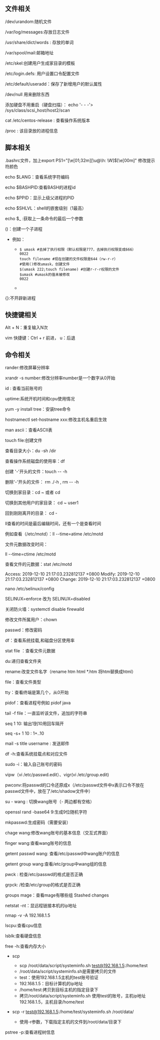 ## 文件相关

/dev/urandom:随机文件

/var/log/messages:存放日志文件

/usr/share/dict/words : 存放的单词

/var/spool/mail:邮箱地址

/etc/skel:创建用户生成家目录的模板

/etc/login.defs: 用户设置口令配置文件

/etc/default/useradd：保存了新增用户的默认属性

/dev/null 用来删除东西

添加硬盘不用重启（硬盘扫描）： echo '- - -'> /sys/class/scsi_host/host2/scan

cat /etc/centos-release : 查看操作系统版本

/proc : 该目录放的进程信息

## 脚本相关

.bashrc文件，加上export PS1="\[\e[01;32m\][\u@\h: \W]\$\[\e[00m\]" 修改提示符颜色

echo $LANG：查看系统字符编码

echo $BASHPID:查看BASH的进程id

echo $PPID：显示上级父进程的PID

echo $SHLVL：shell的嵌套级别（1最高）

echo $_ :获取上一条命令的最后一个参数

()：创建一个子进程

+ 例如：

  + ```
    $ umask #去掉了执行权限（默认权限是777，去掉执行权限变成666）
    0022
    touch filename #现在创建的文件权限是644（rw-r-r）
    #使用()修改umask，创建文件
    $(umask 222;touch filename) #创建r-r-r权限的文件
    $umask #umask的值未被修改
    0022
    ```

  + 

{}:不开辟新进程

## 快捷键相关

Alt + N：重复输入N次

vim 快捷键：Ctrl + r 前进， u：后退



## 命令相关

rander:修改屏幕分辨率

xrandr -s number:修改分辨率number是一个数字从0开始

id : 查看当前账号的

uptime:系统开机时间和cpu使用情况

yum -y install tree：安装tree命令

hostnamectl set-hostname xxx:修改主机名重启生效

man ascii：查看ASCII表

touch file:创建文件

查看目录大小：du -sh /dir

查看操作系统磁盘的使用率：df

创建 '-'开头的文件：touch -- -h

删除'-'开头的文件： rm ./-h , rm -- -h

切换到家目录：cd ~  或者 cd

切换到其他用户的家目录： cd ~ user1

回到刚刚离开的目录： cd -

ll查看的时间是最后编辑时间，还有一个是查看时间 

例如查看（/etc/motd）：ll --time=atime /etc/motd

文件元数据改变时间：

ll --time=ctime /etc/motd

查看文件的元数据：stat /etc/motd

Access: 2019-12-10 21:17:03.232812137 +0800
Modify: 2019-12-10 21:17:03.232812137 +0800
Change: 2019-12-10 21:17:03.232812137 +0800

nano /etc/selinux/config

SELINUX=enforce 改为 SELINUX=disabled

关闭防火墙：systemctl disable firewalld

修改文件所属用户：chown

passwd：修改密码

df：查看系统挂载,和磁盘分区使用率

stat file ：查看文件元数据

du:递归查看文件夹

rename:改变文件名字（rename htm html *.htm 将htm替换成html）

file：查看文件类型

tty：查看终端是第几个，从0开始

pidof：查看进程号例如 pidof java

tail -f file：一直监听该文件，追加的字符串

seq 1 10: 输出1到10用回车隔开

seq -s+ 1 10 : 1+..10

mail -s title username : 发送邮件

df -h:查看系统挂载点和对应文件

sudo -i：输入自己账号的密码

vipw（vi /etc/passwd.edit）、vigr(vi /etc/group.edit)

pwconv:将passwd的口令还原成x（/etc/passwd文件中x表示口令不放在passwd文件中，放在了/etc/shadow文件中）

su - wang : 切换wang账号（- 两边都有空格）

openssl rand -base64 9:生成9位随机字符

mkpasswd:生成密码（需要安装）

chage wang:修改wang账号的基本信息（交互式界面）

finger wang:查看wang账号的信息

getent passwd wang: 查看/etc/passwd中wang账户的信息

getent group wang:查看/etc/group中wang组的信息

pwck : 检查/etc/passwd的格式是否正确

grpck: /检查/etc/group的格式是否正确

groups mage：查看mage有哪些组
Stashed changes

netstat -nt：显远程链接本机的ip地址

nmap -v -A 192.168.1.5

lscpu:查看cpu信息

lsblk:查看硬盘信息

free -h:查看内存大小

+ scp
  + scp /root/data/script/systeminfo.sh test@192.168.1.5:/home/test
  + /root/data/script/systeminfo.sh是需要拷贝的文件
  + test：使用192.168.1.5主机的test账号验证
  + 192.168.1.5：目标计算机的ip地址
  + /home/test:拷贝到目标主机的指定目录下
  + 拷贝/root/data/script/systeminfo.sh 使用test的账号，主机ip地址192.168.1.5，主机目录/home/test

+ scp -r test@192.168.1.5:/home/test/systeminfo.sh /root/data/
  + 使用-r参数，下载指定主机的文件到/root/data/目录下

pstree -p:查看进程树信息